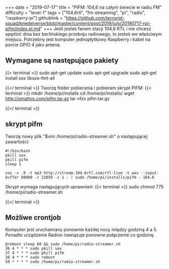+++
date = "2019-07-17"
title = "PIFM: 104,6 na całym świecie w radiu FM"
difficulty = "level-1"
tags = ["104.6rtl", "fm-streaming", "pi", "radio", "raspberry-pi"]
githublink = "https://github.com/terrorist-squad/knedelverse/blob/master/content/post/2019/july/20190717-rpi-pifm/index.pl.md"
+++
Jeśli jesteś fanem stacji 104,6 RTL i nie chcesz spędzić dnia bez berlińskiego przeboju radiowego, to jesteś we właściwym miejscu. Potrzebny jest komputer jednopłytkowy Raspberry i kabel na porcie GPIO 4 jako antena.
## Wymagane są następujące pakiety

{{< terminal >}}
sudo apt-get update
sudo apt-get upgrade
sudo apt-get install sox libsox-fmt-all

{{</ terminal >}}
Tworzę folder pobierania i pobieram skrypt PIFM:
{{< terminal >}}
mkdir /home/pi/installs
cd /home/pi/installs/
wget http://omattos.com/pifm.tar.gz
tar vfzx pifm.tar.gz

{{</ terminal >}}

## skrypt pifm
Tworzę nowy plik "$vim /home/pi/radio-streamer.sh" o następującej zawartości:
```
#!/bin/bash 
pkill sox 
pkill pifm 
sleep 1 

sox -v .9 -t mp3 http://stream.104.6rtl.com/rtl-live -t wav --input-buffer 80000 -r 22050 -c 1 - | sudo /home/pi/installs/pifm - 104.6

```
Skrypt wymaga następujących uprawnień:
{{< terminal >}}
sudo chmod 775 /home/pi/radio-streamer.sh

{{</ terminal >}}

## Możliwe crontjob
Komputer jest uruchamiany ponownie każdej nocy między godziną 4 a 5. Ponadto urządzenie Radion nawiązuje ponowne połączenie co godzinę.
```
@reboot sleep 60 && sudo /home/pi/radio-streamer.sh 
36 4 * * * sudo pkill sox 
37 4 * * * sudo pkill pifm 
38 4 * * * sudo reboot 
59 * * * * sudo /home/pi/radio-streamer.sh

```
